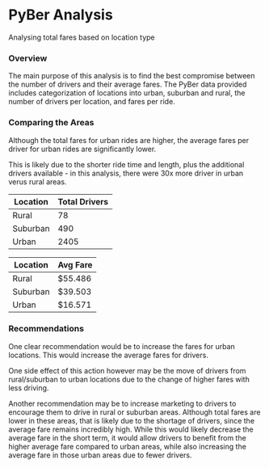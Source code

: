 # PyBer Analysis
Analysing total fares based on location type

### Overview
The main purpose of this analysis is to find the best compromise between the number of drivers and their average fares.  The PyBer data provided includes categorization of locations into urban, suburban and rural, the number of drivers per location, and fares per ride.

### Comparing the Areas
Although the total fares for urban rides are higher, the average fares per driver for urban rides are significantly lower.

This is likely due to the shorter ride time and length, plus the additional drivers available - in this analysis, there were 30x more driver in urban verus rural areas.

|Location|Total Drivers|
|-|-|
|Rural|78|
|Suburban|490|
|Urban|2405|

|Location|Avg Fare|
|-|-|
|Rural|$55.486|
|Suburban|$39.503|
|Urban|$16.571|

### Recommendations
One clear recommendation would be to increase the fares for urban locations.  This would increase the average fares for drivers.

One side effect of this action however may be the move of drivers from rural/suburban to urban locations due to the change of higher fares with less driving.

Another recommendation may be to increase marketing to drivers to encourage them to drive in rural or suburban areas.  Although total fares are lower in these areas, that is likely due to the shortage of drivers, since the average fare remains incredibly high.  While this would likely decrease the average fare in the short term, it would allow drivers to benefit from the higher average fare compared to urban areas, while also increasing the average fare in those urban areas due to fewer drivers.

